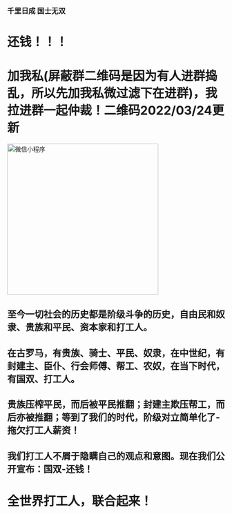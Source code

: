 
### 千里日成 国士无双
# **还钱！！！**

# **加我私(屏蔽群二维码是因为有人进群捣乱，所以先加我私微过滤下在进群)，我拉进群一起仲裁！二维码2022/03/24更新**
<img src="https://user-images.githubusercontent.com/95394907/159857901-28195c94-bb71-40c1-b789-9c336212fde6.png" width="350" alt="微信小程序"/><br/>


## 至今一切社会的历史都是阶级斗争的历史，自由民和奴隶、贵族和平民、资本家和打工人。
## 在古罗马，有贵族、骑士、平民、奴隶，在中世纪，有封建主、臣仆、行会师傅、帮工、农奴，在当下时代，有国双、打工人。
   
## 贵族压榨平民，而后被平民推翻；封建主欺压帮工，而后亦被推翻；等到了我们的时代，阶级对立简单化了-拖欠打工人薪资！
   
## 我们打工人不屑于隐瞒自己的观点和意图。现在我们公开宣布：国双-还钱！

# **全世界打工人，联合起来！**
